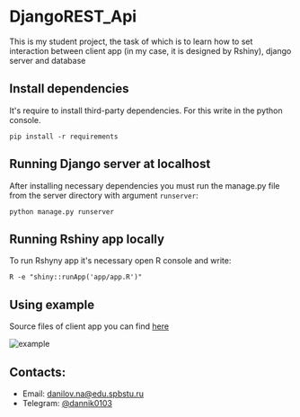 # DjangoREST_Api

This is my student project, the task of which is to learn how to set interaction between client app (in my case, it is designed by Rshiny), django server and database

## Install dependencies

It's require to install third-party dependencies.
For this write in the python console.

```
pip install -r requirements
```

## Running Django server at localhost

After installing necessary dependencies you must run the manage.py file from the server directory with argument `runserver`:

```
python manage.py runserver
```

## Running Rshiny app locally

To run Rshyny app it's necessary open R console and write:

```
R -e "shiny::runApp('app/app.R')"
```

## Using example
Source files of client app you can find [here](https://github.com/Dannikk/R_client/tree/develop)

![example](https://ibb.co/6RNfyfs)

## Contacts:

* Email: danilov.na@edu.spbstu.ru
* Telegram: [@dannik0103](https://t.me/dannik0103)
